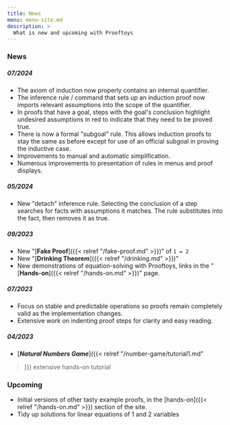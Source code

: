 ```yaml
---
title: News
menu: menu-site.md
description: >
  What is new and upcoming with Prooftoys
---
```


### News

##### 07/2024

- The axiom of induction now properly contains an internal quantifier.
- The inference rule / command that sets up an induction proof now imports relevant assumptions into the scope of the quantifier.
- In proofs that have a goal, steps with the goal's conclusion highlight undesired assumptions in red to indicate that they need to be proved true.
- There is now a formal "subgoal" rule. This allows induction proofs to stay the same as before except for use of an official subgoal in proving the inductive case.
- Improvements to manual and automatic simplification.
- Numerous improvements to presentation of rules in menus and proof displays.

##### 05/2024

- New "detach" inference rule.  Selecting the conclusion of a step
  searches for facts with assumptions it matches.  The rule
  substitutes into the fact, then removes it as true.

##### 09/2023

- New "[**Fake Proof**]({{< relref "/fake-proof.md" >}})" of `1 = 2`
- New "[**Drinking Theorem**]({{< relref "/drinking.md" >}})"
- New demonstrations of equation-solving with Prooftoys,
  links in the "[**Hands-on**]({{< relref "/hands-on.md" >}})" page.

##### 07/2023

- Focus on stable and predictable operations so proofs remain
  completely valid as the implementation changes.
- Extensive work on indenting proof steps for clarity and
  easy reading.

##### 04/2023

- [***Natural Numbers Game***]({{< relref "/number-game/tutorial1.md"
 >}}) extensive hands-on tutorial

### Upcoming

- Initial versions of other tasty example proofs, in the
  [hands-on]({{< relref "/hands-on.md" >}}) section of the site.
- Tidy up solutions for linear equations of 1 and 2 variables
